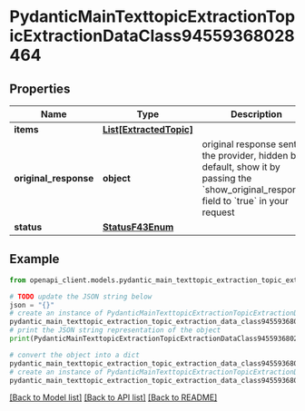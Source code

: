 # PydanticMainTexttopicExtractionTopicExtractionDataClass94559368028464


## Properties

Name | Type | Description | Notes
------------ | ------------- | ------------- | -------------
**items** | [**List[ExtractedTopic]**](ExtractedTopic.md) |  | [optional] 
**original_response** | **object** | original response sent by the provider, hidden by default, show it by passing the &#x60;show_original_response&#x60; field to &#x60;true&#x60; in your request | [optional] 
**status** | [**StatusF43Enum**](StatusF43Enum.md) |  | 

## Example

```python
from openapi_client.models.pydantic_main_texttopic_extraction_topic_extraction_data_class94559368028464 import PydanticMainTexttopicExtractionTopicExtractionDataClass94559368028464

# TODO update the JSON string below
json = "{}"
# create an instance of PydanticMainTexttopicExtractionTopicExtractionDataClass94559368028464 from a JSON string
pydantic_main_texttopic_extraction_topic_extraction_data_class94559368028464_instance = PydanticMainTexttopicExtractionTopicExtractionDataClass94559368028464.from_json(json)
# print the JSON string representation of the object
print(PydanticMainTexttopicExtractionTopicExtractionDataClass94559368028464.to_json())

# convert the object into a dict
pydantic_main_texttopic_extraction_topic_extraction_data_class94559368028464_dict = pydantic_main_texttopic_extraction_topic_extraction_data_class94559368028464_instance.to_dict()
# create an instance of PydanticMainTexttopicExtractionTopicExtractionDataClass94559368028464 from a dict
pydantic_main_texttopic_extraction_topic_extraction_data_class94559368028464_form_dict = pydantic_main_texttopic_extraction_topic_extraction_data_class94559368028464.from_dict(pydantic_main_texttopic_extraction_topic_extraction_data_class94559368028464_dict)
```
[[Back to Model list]](../README.md#documentation-for-models) [[Back to API list]](../README.md#documentation-for-api-endpoints) [[Back to README]](../README.md)


